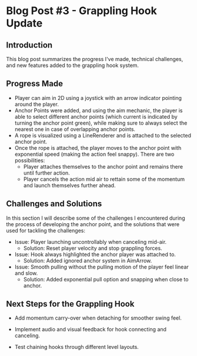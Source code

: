 # Blog Post #3 - Grappling Hook Update

## Introduction

This blog post summarizes the progress I've made, technical challenges, and new features added to the grappling hook system.

## Progress Made

- Player can aim in 2D using a joystick with an arrow indicator pointing around the player.
- Anchor Points were added, and using the aim mechanic, the player is able to select different anchor points (which current is indicated by turning the anchor point green), while making sure to always select the nearest one in case of overlapping anchor points.
- A rope is visualized using a LineRenderer and is attached to the selected anchor point.
- Once the rope is attached, the player moves to the anchor point with exponential speed (making the action feel snappy). There are two possibilities:
  - Player attaches themselves to the anchor point and remains there until further action.
  - Player cancels the action mid air to rettain some of the momentum and launch themselves further ahead.

## Challenges and Solutions

In this section I will describe some of the challenges I encountered during the process of developing the anchor point, and the solutions that were used for tackling the challenges:

- Issue: Player launching uncontrollably when canceling mid-air.
  - Solution: Reset player velocity and stop grappling forces.
- Issue: Hook always highlighted the anchor player was attached to.
  - Solution: Added ignored anchor system in AimArrow.
- Issue: Smooth pulling without the pulling motion of the player feel linear and slow.
  - Solution: Added exponential pull option and snapping when close to anchor.

## Next Steps for the Grappling Hook

- Add momentum carry-over when detaching for smoother swing feel.

- Implement audio and visual feedback for hook connecting and canceling.

- Test chaining hooks through different level layouts.